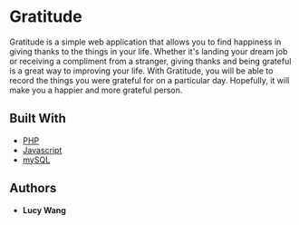 # Gratitude

Gratitude is a simple web application that allows you to find happiness in giving thanks to the things in your life. Whether it's landing your dream job or receiving a compliment from a stranger, giving thanks and being grateful is a great way to improving your life. With Gratitude, you will be able to record the things you were grateful for on a particular day. Hopefully, it will make you a happier and more grateful person. 

## Built With

* [PHP](http://php.net)
* [Javascript](https://www.javascript.com)
* [mySQL](https://www.mysql.com)

## Authors

* **Lucy Wang** 
